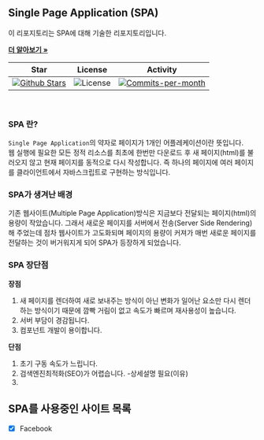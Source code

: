 ## Single Page Application (SPA)

이 리포지토리는 SPA에 대해 기술한 리포지토리입니다. <br />

<a href="https://github.com/devncore/devncore"><strong>더 알아보기 »</strong></a>
 
| Star | License | Activity |
|:----:|:-------:|:--------:|
| <a href="https://github.com/devncore/docs/stargazers"><img src="https://img.shields.io/github/stars/devncore/docs" alt="Github Stars"></a> | <img src="https://img.shields.io/github/license/devncore/docs" alt="License"> | <a href="https://github.com/devncore/docs/pulse"><img src="https://img.shields.io/github/commit-activity/m/devncore/docs" alt="Commits-per-month"></a> |

<br />

### SPA 란?
`Single Page Application`의 약자로 페이지가 1개인 어플레케이션이란 뜻입니다.    
웹 실행에 필요한 모든 정적 리소스를 최초에 한번만 다운로드 후 새 페이지(html)를 불러오지 않고 현재 페이지를 동적으로 다시 작성합니다. 즉 하나의 페이지에 여러 페이지를 클라이언트에서 자바스크립트로 구현하는 방식입니다.

### SPA가 생겨난 배경
기존 웹사이트(Multiple Page Application)방식은 지금보다 전달되는 페이지(html)의 용량이 작았습니다. 그래서 새로운 페이지를 서버에서 전송(Server Side Rendering) 해 주었는데 점차 웹사이트가 고도화되며 페이지의 용량이 커져가 매번 새로운 페이지를 전달하는 것이 버거워지게 되어 SPA가 등장하게 되었습니다. 

### SPA 장단점
**장점**
1. 새 페이지를 렌더하여 새로 보내주는 방식이 아닌 변화가 일어난 요소만 다시 렌더하는 방식이기 때문에 깜빡 거림이 없고 속도가 빠르며 재사용성이 높습니다.
2. 서버 부담이 경감됩니다.
3. 컴포넌트 개발이 용이합니다.

**단점**
1. 초기 구동 속도가 느립니다.
2. 검색엔진최적화(SEO)가 어렵습니다. -상세설명 필요(이유)
3. 


## SPA를 사용중인 사이트 목록
- [x] Facebook
